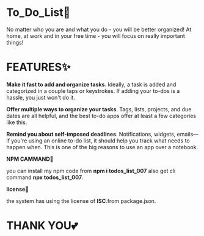 # To_Do_List📜
No matter who you are and what you do - you will be better organized! At home, at work and in your free time - you will focus on really important things!

<h1>FEATURES✨</h1
               
**Make it fast to add and organize tasks**. Ideally, a task is added and categorized in a couple taps or keystrokes. If adding your to-dos is a hassle, you just won't do it.

**Offer multiple ways to organize your tasks**. Tags, lists, projects, and due dates are all helpful, and the best to-do apps offer at least a few categories like this.

**Remind you about self-imposed deadlines**. Notifications, widgets, emails—if you're using an online to-do list, it should help you track what needs to happen when. This is one of the big reasons to use an app over a notebook.

**NPM CAMMAND🎇**

you can install my npm code from **npm i todos_list_007** also get cli command **npx todos_list_007**.

**license🎉**

the system has using the license of **ISC**.from package.json.

<h1>THANK YOU💕</h1>
